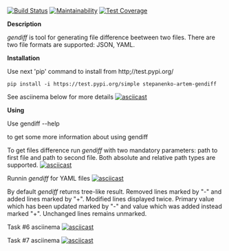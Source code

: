 [![Build Status](https://travis-ci.org/StepanenkoArtem/python-project-lvl2.svg?branch=master)](https://travis-ci.org/StepanenkoArtem/python-project-lvl2)
[![Maintainability](https://api.codeclimate.com/v1/badges/d4f393a9ed1e0c24fc2d/maintainability)](https://codeclimate.com/github/StepanenkoArtem/python-project-lvl2/maintainability)
[![Test Coverage](https://api.codeclimate.com/v1/badges/d4f393a9ed1e0c24fc2d/test_coverage)](https://codeclimate.com/github/StepanenkoArtem/python-project-lvl2/test_coverage)

**Description**

_gendiff_ is tool for generating file difference beetween two files. There are two file formats are supported: JSON, YAML. 

**Installation**

Use next 'pip' command to install from http;//test.pypi.org/

	pip install -i https://test.pypi.org/simple stepanenko-artem-gendiff

See asciinema below for more details
[![asciicast](https://asciinema.org/a/ojlj6fa3E09q2qkzDxB9Qhf8R.svg)](https://asciinema.org/a/ojlj6fa3E09q2qkzDxB9Qhf8R)
	

**Using**

Use 
	gendiff --help 

to get some more information about using gendiff


To get files difference run _gendiff_ with two mandatory parameters: path to first file and path to second file. Both absolute and relative path types are supported.
[![asciicast](https://asciinema.org/a/jVv1JuFoYNqWtgeDhnbWENupK.svg)](https://asciinema.org/a/jVv1JuFoYNqWtgeDhnbWENupK)

Runnin _gendiff_ for YAML files
[![asciicast](https://asciinema.org/a/ssJFLAQyrFeOW8bYWrdtyLTXH.svg)](https://asciinema.org/a/ssJFLAQyrFeOW8bYWrdtyLTXH)

By default _gendiff_ returns tree-like result. Removed lines marked by "-" and added lines marked by "+".
Modified lines displayed twice. Primary value which has been updated marked by "-"  and value which was added instead marked "+". 
Unchanged lines remains unmarked.

Task #6 asciinema
[![asciicast](https://asciinema.org/a/sdYRrXTUMLLcvEN2T0boiJEfX.svg)](https://asciinema.org/a/sdYRrXTUMLLcvEN2T0boiJEfX)

Task #7 asciinema
[![asciicast](https://asciinema.org/a/pbuGboKPDLT5B4LEBFYSuUuZL.svg)](https://asciinema.org/a/pbuGboKPDLT5B4LEBFYSuUuZL)

